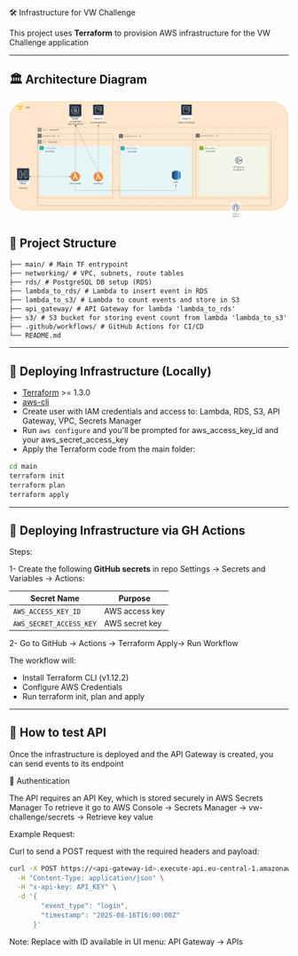 🛠️ Infrastructure for VW Challenge

This project uses **Terraform** to provision AWS infrastructure for the VW Challenge application

---

## 🏛️ Architecture Diagram


![Architecture Diagram](aws_infra.png)

## 📁 Project Structure

```
├── main/ # Main TF entrypoint
├── networking/ # VPC, subnets, route tables
├── rds/ # PostgreSQL DB setup (RDS)
├── lambda_to_rds/ # Lambda to insert event in RDS
├── lambda_to_s3/ # Lambda to count events and store in S3
├── api_gateway/ # API Gateway for lambda 'lambda_to_rds'
├── s3/ # S3 bucket for storing event count from lambda 'lambda_to_s3'
├── .github/workflows/ # GitHub Actions for CI/CD
└── README.md
```
---


## 🚀 Deploying Infrastructure (Locally)

- [Terraform](https://developer.hashicorp.com/terraform/downloads) >= 1.3.0
- [aws-cli](https://docs.aws.amazon.com/cli/latest/userguide/getting-started-install.html)
- Create user with IAM credentials and access to: Lambda, RDS, S3, API Gateway, VPC, Secrets Manager
- Run ```aws configure``` and you'll be prompted for aws_access_key_id and your aws_secret_access_key
- Apply the Terraform code from the main folder:
```bash
cd main
terraform init
terraform plan
terraform apply
```
---

## 🤖 Deploying Infrastructure via GH Actions

Steps:

1- Create the following **GitHub secrets** in repo Settings -> Secrets and Variables -> Actions:

| Secret Name              | Purpose                     |
|--------------------------|-----------------------------|
| `AWS_ACCESS_KEY_ID`      | AWS access key              |
| `AWS_SECRET_ACCESS_KEY`  | AWS secret key              |


2- Go to GitHub -> Actions -> Terraform Apply-> Run Workflow

The workflow will:
- Install Terraform CLI (v1.12.2)
- Configure AWS Credentials
- Run terraform init, plan and apply

---

## 🔌 How to test API

Once the infrastructure is deployed and the API Gateway is created, you can send events to its endpoint

🔐 Authentication

The API requires an API Key, which is stored securely in AWS Secrets Manager
To retrieve it go to AWS Console -> Secrets Manager -> vw-challenge/secrets -> Retrieve key value

Example Request:

Curl to send a POST request with the required headers and payload:

```bash
curl -X POST https://<api-gateway-id>.execute-api.eu-central-1.amazonaws.com/data \
  -H "Content-Type: application/json" \
  -H "x-api-key: API_KEY" \
  -d '{
        "event_type": "login",
        "timestamp": "2025-08-16T16:00:00Z"
      }'
```

Note:
Replace <api-gateway-id> with ID available in UI menu: API Gateway -> APIs

